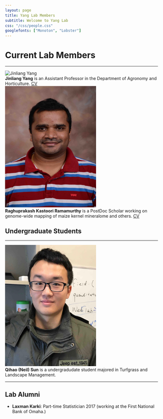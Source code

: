 ```yaml
---
layout: page
title: Yang Lab Members
subtitle: Welcome to Yang Lab
css: "/css/people.css"
googlefonts: ["Monoton", "Lobster"]
---
```



# Current Lab Members

-----

<div class="responsive">
  <div class="img">
    <a target="_blank">
      <img src="/img/photo/Jinliang_Yang.jpg" alt="Jinliang Yang" width="300" height="400" >
    </a>
  </div>
</div>

<div class="responsive">
<b>Jinliang Yang</b> is an Assistant Professor in the Department of Agronomy and Horticulture.
<a href="/img/CVs/CV_Yang_2017.pdf"> CV </a>
</div>

<div class="responsive">
  <div class="img">
    <a target="_blank">
      <img src="/img/photo/Raghuprakash_Kastoori_Ramamurthy.jpg" alt="Laxman Karki" width="300" height="400">
    </a>
  </div>
</div>

<div class="responsive">
<b>Raghuprakash Kastoori Ramamurthy</b> is a PostDoc Scholar working on genome-wide mapping of maize kernel mineralome and others.
<a href="/img/CVs/Raghu_CV.pdf"> CV </a>
</div>

<div class="clearfix"></div>


## Undergraduate Students

-----

<div class="responsive">
  <div class="img">
    <a target="_blank">
      <img src="/img/photo/undergrad1.jpg" alt="Qihao Sun" width="300" height="400" >
    </a>
  </div>
</div>

<div class="responsive">
<b>Qihao (Neil) Sun</b> is a undergradudate student majored in Turfgrass and Landscape Management.
</div>

<div class="clearfix"></div>

-------------------------

## Lab Alumni

- **Laxman Karki**: Part-time Statistician 2017 (working at the First National Bank of Omaha.)



